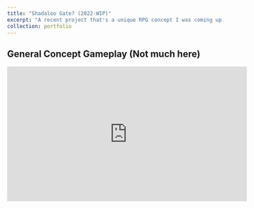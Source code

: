 ```yaml
---
title: "Shadaloo Gate? (2022-WIP)"
excerpt: "A recent project that's a unique RPG concept I was coming up with, similar to Undertale, made in GameMaker:Studio. Eager to add more content to it sometime. <br/><img src='/images/Shadaloo/shadalooGate_001.PNG'>"
collection: portfolio
---
```


General Concept Gameplay (Not much here)
------
<iframe width="560" height="315" src="https://www.youtube.com/embed/q9FMNFMc878" title="YouTube video player" frameborder="0" allow="accelerometer; autoplay; clipboard-write; encrypted-media; gyroscope; picture-in-picture" allowfullscreen></iframe>
